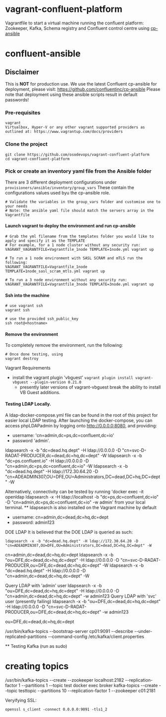 # vagrant-confluent-platform
Vagrantfile to start a virtual machine running the confluent platform: Zookeeper, Kafka, Schema registry and Confluent control centre using [cp-ansible](https://github.com/confluentinc/cp-ansible)

# confluent-ansible

## Disclaimer
This is **NOT** for production use. We use the latest Confluent cp-ansible for deployment, please visit: https://github.com/confluentinc/cp-ansible
Please note that deployment using these ansible scripts result in default passwords!

### Pre-requisites
```
vagrant
Virtualbox, Hyper-V or any other vagrant supported providers as outlined at: https://www.vagrantup.com/docs/providers
```

### Clone the project
```
git clone https://github.com/osodevops/vagrant-confluent-platform
cd vagrant-confluent-platform
```

### Pick or create an inventory yaml file from the Ansible folder
There are 3 different deployment configurations under `provisioners/ansible/inventory/group_vars` These contain the configurations values used byu the cp-ansible role. 
```
# Validate the variables in the group_vars folder and customise one to your needs
# Note: the ansible yaml file should match the servers array in the Vagrantfile
```

#### Launch vagrant to deploy the environment and run cp-ansible
```
# Grab the yml filename from the templates folder you would like to apply and specify it as the TEMPLATE
# For example, for a 1 node cluster without any security run:
VAGRANT_VAGRANTFILE=Vagrantfile_1node TEMPLATE=1node.yml vagrant up

# To run a 1 node environment with SASL SCRAM and mTLS run the following:
VAGRANT_VAGRANTFILE=Vagrantfile_1node TEMPLATE=1node_sasl_scram_mtls.yml vagrant up

# To run a 3 node environment without any security run:
VAGRANT_VAGRANTFILE=Vagrantfile_3node TEMPLATE=3node.yml vagrant up
```

#### Ssh into the machine
```
# use vagrant ssh
vagrant ssh

# use the provided ssh_public_key
ssh root@<hostname>
```

#### Remove the environment
To completely remove the environment, run the following:

````
# Once done testing, using
vagrant destroy
````

Vagrant Requirements
* install the vagrant plugin 'vbguest' `vagrant plugin install vagrant-vbguest --plugin-version 0.21.0`
    * presently later versions of vagrant-vbguest break the ability to install VB Guest additions.

#### Testing LDAP Locally.
A ldap-docker-compose.yml file can be found in the root of this project for easier local LDAP testing.  After launching the docker-compose, you can access phpLDAPadmin by logging onto http://0.0.0.0:8080, and providing:

* username: 'cn=admin,dc=ps,dc=confluent,dc=io' 
* password 'admin'.


ldapsearch -x -b "dc=dead.hq.dept" -H ldap://0.0.0.0 -D "cn=svc-D-RADAT-PRODUCER,dc=dead,dc=hq,dc=dept" -W
ldapsearch -x -b "dc=ps.confluent.io" -H ldap://0.0.0.0 -D "cn=admin,dc=ps,dc=confluent,dc=io" -W
ldapsearch -x -b "dc=dead.hq.dept" -H ldap://172.30.64.20 -D "cn=ADEADMIN307,OU=DFE,OU=Administrators,DC=dead,DC=hq,DC=dept" -W


Alternatively, connectivity can be tested by running 'docker exec -it openldap ldapsearch -x -H ldap://localhost -b "dc=ps,dc=confluent,dc=io" -D "cn=admin,dc=ps,dc=confluent,dc=io" -w admin' from your local terminal.  ** ldapsearch is also installed on the Vagrant machine by default

* username: cn=admin,dc=dead,dc=hq,dc=dept
* password: admin123

DOE LDAP
It is believed that the DOE LDAP is queried as such: 
````
ldapsearch -x -b "dc=dead.hq.dept" -H ldap://172.30.64.20 -D "cn=ADEADMIN307,OU=DFE,OU=Administrators,DC=dead,DC=hq,DC=dept" -W
````
cn=admin,dc=dead,dc=hq,dc=dept
ldapsearch -x -b "ou=DFE,dc=dead,dc=hq,dc=dept" -H ldap://0.0.0.0 -D "cn=svc-D-RADAT-PRODUCER,ou=DFE,dc=dead,dc=hq,dc=dept" -W
ldapsearch -x -b "dc=dead.hq.dept" -H ldap://0.0.0.0 -D "cn=admin,dc=dead,dc=hq,dc=dept" -W

Query LDAP with 'admin' user
ldapsearch -x -b "ou=DFE,dc=dead,dc=hq,dc=dept" -H ldap://0.0.0.0 -D "cn=admin,dc=dead,dc=hq,dc=dept" -w admin123
Query LDAP with 'svc' user (presently failing)
ldapsearch -x -b "ou=DFE,dc=dead,dc=hq,dc=dept" -H ldap://0.0.0.0 -D "cn=svc-D-RADAT-PRODUCER,ou=DFE,dc=dead,dc=hq,dc=dept" -w admin123


ou=DFE,dc=dead,dc=hq,dc=dept



/usr/bin/kafka-topics --bootstrap-server cp01:9091  --describe --under-replicated-partitions --command-config /etc/kafka/client.properties

** Testing Kafka (run as sudo) 
# creating topics
/usr/bin/kafka-topics --create --zookeeper localhost:2182 --replication-factor 1 --partitions 1 --topic test
docker exec broker kafka-topics --create --topic testtopic --partitions 10 --replication-factor 1 --zookeeper c01:2181



Veryifying SSL:
````
openssl s_client -connect 0.0.0.0:9091 -tls1_2
````